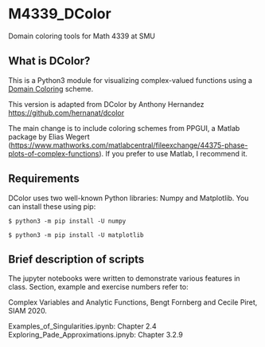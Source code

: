 # M4339_DColor
Domain coloring tools for Math 4339 at SMU

## What is DColor?

This is a Python3 module for visualizing complex-valued functions using a [Domain Coloring](https://en.wikipedia.org/wiki/Domain_coloring) scheme. 

This version is adapted from DColor by Anthony Hernandez https://github.com/hernanat/dcolor 

The main change is to include coloring schemes from PPGUI, a Matlab package by Elias Wegert (https://www.mathworks.com/matlabcentral/fileexchange/44375-phase-plots-of-complex-functions). If you prefer to use Matlab, I recommend it.

## Requirements

DColor uses two well-known Python libraries: Numpy and Matplotlib. 
You can install these using pip: 

`$ python3 -m pip install -U numpy`

`$ python3 -m pip install -U matplotlib`

## Brief description of scripts

The jupyter notebooks were written to demonstrate various features in class. Section, example and exercise numbers refer to:

Complex Variables and Analytic Functions, Bengt Fornberg and Cecile Piret, SIAM 2020.

Examples_of_Singularities.ipynb: Chapter 2.4
Exploring_Pade_Approximations.ipnyb: Chapter 3.2.9

